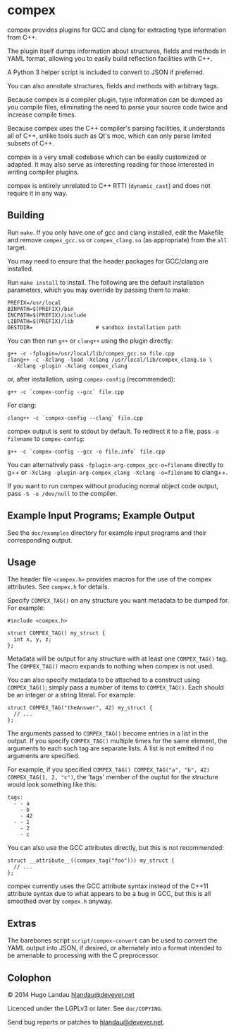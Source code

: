 compex
======

compex provides plugins for GCC and clang for extracting type information from
C++.

The plugin itself dumps information about structures, fields and methods in
YAML format, allowing you to easily build reflection facilities with C++.

A Python 3 helper script is included to convert to JSON if preferred.

You can also annotate structures, fields and methods with arbitrary tags.

Because compex is a compiler plugin, type information can be dumped as you
compile files, eliminating the need to parse your source code twice and
increase compile times.

Because compex uses the C++ compiler's parsing facilities, it understands all
of C++, unlike tools such as Qt's moc, which can only parse limited subsets of
C++.

compex is a very small codebase which can be easily customized or adapted. It
may also serve as interesting reading for those interested in writing compiler
plugins.

compex is entirely unrelated to C++ RTTI (`dynamic_cast`) and does not require
it in any way.

Building
--------
Run `make`. If you only have one of gcc and clang installed, edit the Makefile
and remove `compex_gcc.so` or `compex_clang.so` (as appropriate) from the `all`
target.

You may need to ensure that the header packages for GCC/clang are installed.

Run `make install` to install. The following are the default installation
parameters, which you may override by passing them to make:

    PREFIX=/usr/local
    BINPATH=$(PREFIX)/bin
    INCPATH=$(PREFIX)/include
    LIBPATH=$(PREFIX)/lib
    DESTDIR=                    # sandbox installation path

You can then run `g++` or `clang++` using the plugin directly:

    g++ -c -fplugin=/usr/local/lib/compex_gcc.so file.cpp
    clang++ -c -Xclang -load -Xclang /usr/local/lib/compex_clang.so \
      -Xclang -plugin -Xclang compex_clang

or, after installation, using `compex-config` (recommended):

    g++ -c `compex-config --gcc` file.cpp

For clang:

    clang++ -c `compex-config --clang` file.cpp

compex output is sent to stdout by default. To redirect it to a file, pass `-o
filename` to `compex-config`:

    g++ -c `compex-config --gcc -o file.info` file.cpp

You can alternatively pass `-fplugin-arg-compex_gcc-o=filename` directly to g++
or `-Xclang -plugin-arg-compex_clang -Xclang -o=filename` to clang++.

If you want to run compex without producing normal object code output, pass
`-S -o /dev/null` to the compiler.

Example Input Programs; Example Output
--------------------------------------
See the `doc/examples` directory for example input programs and their
corresponding output.

Usage
-----
The header file `<compex.h>` provides macros for the use of the compex
attributes. See `compex.h` for details.

Specify `COMPEX_TAG()` on any structure you want metadata to be dumped for. For
example:

    #include <compex.h>

    struct COMPEX_TAG() my_struct {
      int x, y, z;
    };

Metadata will be output for any structure with at least one `COMPEX_TAG()` tag.
The `COMPEX_TAG()` macro expands to nothing when compex is not used.

You can also specify metadata to be attached to a construct using `COMPEX_TAG()`;
simply pass a number of items to `COMPEX_TAG()`. Each should be an integer or a
string literal. For example:

    struct COMPEX_TAG("theAnswer", 42) my_struct {
      // ...
    };

The arguments passed to `COMPEX_TAG()` become entries in a list in the output.
If you specify `COMPEX_TAG()` multiple times for the same element, the
arguments to each such tag are separate lists. A list is not emitted if no
arguments are specified.

For example, if you specified
`COMPEX_TAG() COMPEX_TAG("a", "b", 42) COMPEX_TAG(1, 2, "c")`,
the 'tags' member of the ouptut for the structure would look something like
this:

    tags:
      - - a
        - b
        - 42
      - - 1
        - 2
        - c

You can also use the GCC attributes directly, but this is not recommended:

    struct __attribute__((compex_tag("foo"))) my_struct {
      // ...
    };

compex currently uses the GCC attribute syntax instead of the C++11 attribute
syntax due to what appears to be a bug in GCC, but this is all smoothed over by
`compex.h` anyway.

Extras
------
The barebones script `script/compex-convert` can be used to convert the YAML
output into JSON, if desired, or alternately into a format intended to be
amenable to processing with the C preprocessor.

Colophon
--------
© 2014 Hugo Landau <hlandau@devever.net>

Licenced under the LGPLv3 or later. See `doc/COPYING`.

Send bug reports or patches to <hlandau@devever.net>.
